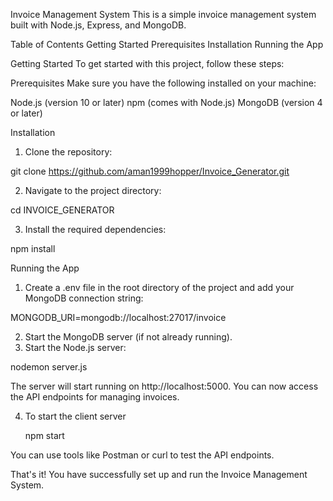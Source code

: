 Invoice Management System
This is a simple invoice management system built with Node.js, Express, and MongoDB.

Table of Contents
Getting Started
Prerequisites
Installation
Running the App


Getting Started
To get started with this project, follow these steps:

Prerequisites
Make sure you have the following installed on your machine:

Node.js (version 10 or later)
npm (comes with Node.js)
MongoDB (version 4 or later)


Installation
1. Clone the repository:

  git clone https://github.com/aman1999hopper/Invoice_Generator.git

2. Navigate to the project directory:

  cd INVOICE_GENERATOR

3. Install the required dependencies:

  npm install

Running the App

1. Create a .env file in the root directory of the project and add your   MongoDB connection string:

  MONGODB_URI=mongodb://localhost:27017/invoice

2. Start the MongoDB server (if not already running).
3. Start the Node.js server:

  nodemon server.js 

  The server will start running on http://localhost:5000. You can now access the API endpoints for managing invoices.

4. To start the client server
   
   npm start

You can use tools like Postman or curl to test the API endpoints.

That's it! You have successfully set up and run the Invoice Management System.